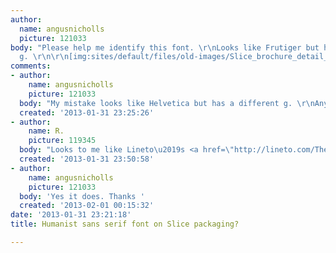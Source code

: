```yaml
---
author:
  name: angusnicholls
  picture: 121033
body: "Please help me identify this font. \r\nLooks like Frutiger but has a different
  g. \r\n\r\n[img:sites/default/files/old-images/Slice_brochure_detail_3-1_5926.jpeg]\r\n[img:sites/default/files/old-images/Slice_brochure_detail_2_3977.jpeg]"
comments:
- author:
    name: angusnicholls
    picture: 121033
  body: "My mistake looks like Helvetica but has a different g. \r\nAny ideas?\r\n"
  created: '2013-01-31 23:25:26'
- author:
    name: R.
    picture: 119345
  body: "Looks to me like Lineto\u2019s <a href=\"http://lineto.com/The+Fonts/Font+Categories/Text+Fonts/Akkurat/\">Akkurat</a>."
  created: '2013-01-31 23:50:58'
- author:
    name: angusnicholls
    picture: 121033
  body: 'Yes it does. Thanks '
  created: '2013-02-01 00:15:32'
date: '2013-01-31 23:21:18'
title: Humanist sans serif font on Slice packaging?

---
```

